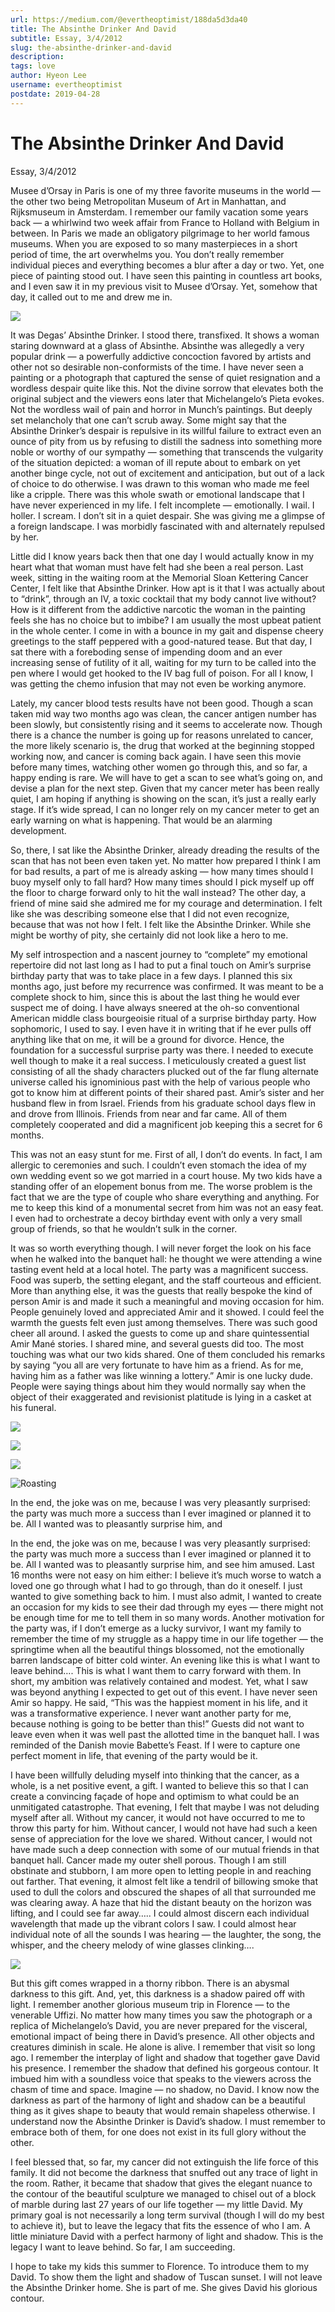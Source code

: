 ```yaml
---
url: https://medium.com/@evertheoptimist/188da5d3da40
title: The Absinthe Drinker And David
subtitle: Essay, 3/4/2012
slug: the-absinthe-drinker-and-david
description: 
tags: love
author: Hyeon Lee
username: evertheoptimist
postdate: 2019-04-28
---
```


# The Absinthe Drinker And David

Essay, 3/4/2012

Musee d’Orsay in Paris is one of my three favorite museums in the world — the other two being Metropolitan Museum of Art in Manhattan, and Rijksmuseum in Amsterdam. I remember our family vacation some years back — a whirlwind two week affair from France to Holland with Belgium in between. In Paris we made an obligatory pilgrimage to her world famous museums. When you are exposed to so many masterpieces in a short period of time, the art overwhelms you. You don’t really remember individual pieces and everything becomes a blur after a day or two. Yet, one piece of painting stood out. I have seen this painting in countless art books, and I even saw it in my previous visit to Musee d’Orsay. Yet, somehow that day, it called out to me and drew me in.

![](./assets/1*EGkxwJGw5Zf8qKxaVrXVCA.png)

It was Degas’ Absinthe Drinker. I stood there, transfixed. It shows a woman staring downward at a glass of Absinthe. Absinthe was allegedly a very popular drink — a powerfully addictive concoction favored by artists and other not so desirable non-conformists of the time. I have never seen a painting or a photograph that captured the sense of quiet resignation and a wordless despair quite like this. Not the divine sorrow that elevates both the original subject and the viewers eons later that Michelangelo’s Pieta evokes. Not the wordless wail of pain and horror in Munch’s paintings. But deeply set melancholy that one can’t scrub away. Some might say that the Absinthe Drinker’s despair is repulsive in its willful failure to extract even an ounce of pity from us by refusing to distill the sadness into something more noble or worthy of our sympathy — something that transcends the vulgarity of the situation depicted: a woman of ill repute about to embark on yet another binge cycle, not out of excitement and anticipation, but out of a lack of choice to do otherwise. I was drawn to this woman who made me feel like a cripple. There was this whole swath or emotional landscape that I have never experienced in my life. I felt incomplete — emotionally. I wail. I holler. I scream. I don’t sit in a quiet despair. She was giving me a glimpse of a foreign landscape. I was morbidly fascinated with and alternately repulsed by her.

Little did I know years back then that one day I would actually know in my heart what that woman must have felt had she been a real person. Last week, sitting in the waiting room at the Memorial Sloan Kettering Cancer Center, I felt like that Absinthe Drinker. How apt is it that I was actually about to “drink”, through an IV, a toxic cocktail that my body cannot live without? How is it different from the addictive narcotic the woman in the painting feels she has no choice but to imbibe? I am usually the most upbeat patient in the whole center. I come in with a bounce in my gait and dispense cheery greetings to the staff peppered with a good-natured tease. But that day, I sat there with a foreboding sense of impending doom and an ever increasing sense of futility of it all, waiting for my turn to be called into the pen where I would get hooked to the IV bag full of poison. For all I know, I was getting the chemo infusion that may not even be working anymore.

Lately, my cancer blood tests results have not been good. Though a scan taken mid way two months ago was clean, the cancer antigen number has been slowly, but consistently rising and it seems to accelerate now. Though there is a chance the number is going up for reasons unrelated to cancer, the more likely scenario is, the drug that worked at the beginning stopped working now, and cancer is coming back again. I have seen this movie before many times, watching other women go through this, and so far, a happy ending is rare. We will have to get a scan to see what’s going on, and devise a plan for the next step. Given that my cancer meter has been really quiet, I am hoping if anything is showing on the scan, it’s just a really early stage. If it’s wide spread, I can no longer rely on my cancer meter to get an early warning on what is happening. That would be an alarming development.

So, there, I sat like the Absinthe Drinker, already dreading the results of the scan that has not been even taken yet. No matter how prepared I think I am for bad results, a part of me is already asking — how many times should I buoy myself only to fall hard? How many times should I pick myself up off the floor to charge forward only to hit the wall instead? The other day, a friend of mine said she admired me for my courage and determination. I felt like she was describing someone else that I did not even recognize, because that was not how I felt. I felt like the Absinthe Drinker. While she might be worthy of pity, she certainly did not look like a hero to me.

My self introspection and a nascent journey to “complete” my emotional repertoire did not last long as I had to put a final touch on Amir’s surprise birthday party that was to take place in a few days. I planned this six months ago, just before my recurrence was confirmed. It was meant to be a complete shock to him, since this is about the last thing he would ever suspect me of doing. I have always sneered at the oh-so conventional American middle class bourgeoisie ritual of a surprise birthday party. How sophomoric, I used to say. I even have it in writing that if he ever pulls off anything like that on me, it will be a ground for divorce. Hence, the foundation for a successful surprise party was there. I needed to execute well though to make it a real success. I meticulously created a guest list consisting of all the shady characters plucked out of the far flung alternate universe called his ignominious past with the help of various people who got to know him at different points of their shared past. Amir’s sister and her husband flew in from Israel. Friends from his graduate school days flew in and drove from Illinois. Friends from near and far came. All of them completely cooperated and did a magnificent job keeping this a secret for 6 months.

This was not an easy stunt for me. First of all, I don’t do events. In fact, I am allergic to ceremonies and such. I couldn’t even stomach the idea of my own wedding event so we got married in a court house. My two kids have a standing offer of an elopement bonus from me. The worse problem is the fact that we are the type of couple who share everything and anything. For me to keep this kind of a monumental secret from him was not an easy feat. I even had to orchestrate a decoy birthday event with only a very small group of friends, so that he wouldn’t sulk in the corner.

It was so worth everything though. I will never forget the look on his face when he walked into the banquet hall: he thought we were attending a wine tasting event held at a local hotel. The party was a magnificent success. Food was superb, the setting elegant, and the staff courteous and efficient. More than anything else, it was the guests that really bespoke the kind of person Amir is and made it such a meaningful and moving occasion for him. People genuinely loved and appreciated Amir and it showed. I could feel the warmth the guests felt even just among themselves. There was such good cheer all around. I asked the guests to come up and share quintessential Amir Mané stories. I shared mine, and several guests did too. The most touching was what our two kids shared. One of them concluded his remarks by saying “you all are very fortunate to have him as a friend. As for me, having him as a father was like winning a lottery.” Amir is one lucky dude. People were saying things about him they would normally say when the object of their exaggerated and revisionist platitude is lying in a casket at his funeral.

![](./assets/1*IQE0a0P_2_gJRHYsEwg1pQ.png)

![](./assets/1*P6oAbv2oSs7Cr85uf0nZwg.png)

![](./assets/1*ajdoxgljw8GPCoIzn-3y0g.png)

![Roasting](./assets/1*sGcPchMPTEKW9Fh9AVkR3A.png)

In the end, the joke was on me, because I was very pleasantly surprised: the party was much more a success than I ever imagined or planned it to be. All I wanted was to pleasantly surprise him, and

In the end, the joke was on me, because I was very pleasantly surprised: the party was much more a success than I ever imagined or planned it to be. All I wanted was to pleasantly surprise him, and see him amused. Last 16 months were not easy on him either: I believe it’s much worse to watch a loved one go through what I had to go through, than do it oneself. I just wanted to give something back to him. I must also admit, I wanted to create an occasion for my kids to see their dad through my eyes — there might not be enough time for me to tell them in so many words. Another motivation for the party was, if I don’t emerge as a lucky survivor, I want my family to remember the time of my struggle as a happy time in our life together — the springtime when all the beautiful things blossomed, not the emotionally barren landscape of bitter cold winter. An evening like this is what I want to leave behind…. This is what I want them to carry forward with them. In short, my ambition was relatively contained and modest. Yet, what I saw was beyond anything I expected to get out of this event. I have never seen Amir so happy. He said, “This was the happiest moment in his life, and it was a transformative experience. I never want another party for me, because nothing is going to be better than this!” Guests did not want to leave even when it was well past the allotted time in the banquet hall. I was reminded of the Danish movie Babette’s Feast. If I were to capture one perfect moment in life, that evening of the party would be it.

I have been willfully deluding myself into thinking that the cancer, as a whole, is a net positive event, a gift. I wanted to believe this so that I can create a convincing façade of hope and optimism to what could be an unmitigated catastrophe. That evening, I felt that maybe I was not deluding myself after all. Without my cancer, it would not have occurred to me to throw this party for him. Without cancer, I would not have had such a keen sense of appreciation for the love we shared. Without cancer, I would not have made such a deep connection with some of our mutual friends in that banquet hall. Cancer made my outer shell porous. Though I am still obstinate and stubborn, I am more open to letting people in and reaching out farther. That evening, it almost felt like a tendril of billowing smoke that used to dull the colors and obscured the shapes of all that surrounded me was clearing away. A haze that hid the distant beauty on the horizon was lifting, and I could see far away….. I could almost discern each individual wavelength that made up the vibrant colors I saw. I could almost hear individual note of all the sounds I was hearing — the laughter, the song, the whisper, and the cheery melody of wine glasses clinking….

![](./assets/1*HL1AKBVB2ik2RhQ006Wptg.png)

But this gift comes wrapped in a thorny ribbon. There is an abysmal darkness to this gift. And, yet, this darkness is a shadow paired off with light. I remember another glorious museum trip in Florence — to the venerable Uffizi. No matter how many times you saw the photograph or a replica of Michelangelo’s David, you are never prepared for the visceral, emotional impact of being there in David’s presence. All other objects and creatures diminish in scale. He alone is alive. I remember that visit so long ago. I remember the interplay of light and shadow that together gave David his presence. I remember the shadow that defined his gorgeous contour. It imbued him with a soundless voice that speaks to the viewers across the chasm of time and space. Imagine — no shadow, no David. I know now the darkness as part of the harmony of light and shadow can be a beautiful thing as it gives shape to beauty that would remain shapeless otherwise. I understand now the Absinthe Drinker is David’s shadow. I must remember to embrace both of them, for one does not exist in its full glory without the other.

I feel blessed that, so far, my cancer did not extinguish the life force of this family. It did not become the darkness that snuffed out any trace of light in the room. Rather, it became that shadow that gives the elegant nuance to the contour of the beautiful sculpture we managed to chisel out of a block of marble during last 27 years of our life together — my little David. My primary goal is not necessarily a long term survival (though I will do my best to achieve it), but to leave the legacy that fits the essence of who I am. A little miniature David with a perfect harmony of light and shadow. This is the legacy I want to leave behind. So far, I am succeeding.

I hope to take my kids this summer to Florence. To introduce them to my David. To show them the light and shadow of Tuscan sunset. I will not leave the Absinthe Drinker home. She is part of me. She gives David his glorious contour.


